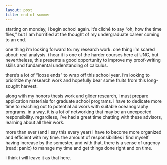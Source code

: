 ```yaml
---
layout: post
title: end of summer
---
```


starting on monday, i begin school again. it’s cliché to say “oh, how the time flies,” but I am horrified at the thought of my undergraduate career coming to an end. 

one thing i’m looking forward to: my research work. 
one thing i’m scared about: real analysis. i hear it is one of the harder courses here at UNC, but nevertheless, this presents a good opportunity to improve my proof-writing skills and fundamental understanding of calculus. 

there’s a lot of “loose ends” to wrap off this school year. i’m looking to prioritize my research work and hopefully bear some fruits from this long-sought harvest. 

along with my honors thesis work and glider research, i must prepare application materials for graduate school programs. i have to dedicate more time to reaching out to potential adivsors with suitable oceanography programs. in a way, it is a lot of networking that may be an unexpected responsibility. regardless, i’ve had a great time chatting with these advisors, learning about all their work. 

more than ever (and i say this every year) i have to become more organized and efficient with my time. the amount of responsibilities i find myself having increase by the semester, and with that, there is a sense of urgency (read: panic) to manage my time and get things done right and on time. 

i think i will leave it as that here. 